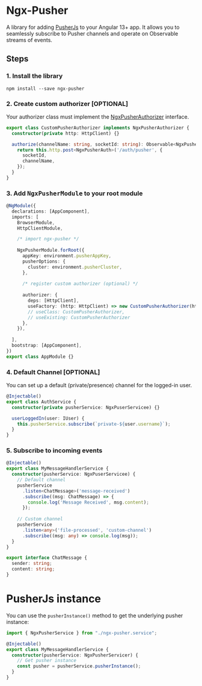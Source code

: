 # Ngx-Pusher

A library for adding [PusherJs](https://www.npmjs.com/package/pusher-js) to your Angular 13+ app.
 It allows you to seamlessly subscribe to Pusher channels and operate on Observable streams of events.

## Steps

### 1. Install the library
```
npm install --save ngx-pusher
```

### 2. Create custom authorizer [OPTIONAL]
Your authorizer class must implement the [NgxPusherAuthorizer](/libs/ngx-pusher/src/lib/interface.ts) interface.
```typescript
export class CustomPusherAuthorizer implements NgxPusherAuthorizer {
  constructor(private http: HttpClient) {}

  authorize(channelName: string, socketId: string): Observable<NgxPusherAuth> {
    return this.http.post<NgxPusherAuth>('/auth/pusher', {
      socketId,
      channelName,
    });
  }
}
```

### 3. Add <kbd>NgxPusherModule</kbd> to your root module
```typescript
@NgModule({
  declarations: [AppComponent],
  imports: [
    BrowserModule,
    HttpClientModule,

    /* import ngx-pusher */
    
    NgxPusherModule.forRoot({
      appKey: environment.pusherAppKey,
      pusherOptions: {
        cluster: environment.pusherCluster,
      },
      
      /* register custom authorizer (optional) */
      
      authorizer: {
        deps: [HttpClient],
        useFactory: (http: HttpClient) => new CustomPusherAuthorizer(http),
        // useClass: CustomPusherAuthorizer,
        // useExisting: CustomPusherAuthorizer
      },
    }),
    
  ],
  bootstrap: [AppComponent],
})
export class AppModule {}
```

### 4. Default Channel [OPTIONAL]
You can set up a default (private/presence) channel for the logged-in user.
```typescript
@Injectable()
export class AuthService {
  constructor(private pusherService: NgxPuserServicee) {}

  userLoggedIn(user: IUser) {
    this.pusherService.subscribe(`private-${user.username}`);
  }
}

```

### 5. Subscribe to incoming events

```typescript
@Injectable()
export class MyMessageHandlerService {
  constructor(pusherService: NgxPuserServicee) {
    // Default channel
    pusherService
      .listen<ChatMessage>('message-received')
      .subscribe((msg: ChatMessage) => {
        console.log('Message Received', msg.content);
      });
    
    // Custom channel
    pusherService
      .listen<any>('file-processed', 'custom-channel')
      .subscribe((msg: any) => console.log(msg));
  }
}

export interface ChatMessage {
  sender: string;
  content: string;
}

```

# PusherJs instance
You can use the `pusherInstance()` method to get the underlying pusher instance:

```typescript
import { NgxPusherService } from "./ngx-pusher.service";

@Injectable()
export class MyMessageHandlerService {
  constructor(pusherService: NgxPusherServicer) {
    // Get pusher instance
    const pusher = pusherService.pusherInstance();
  }
}
```

